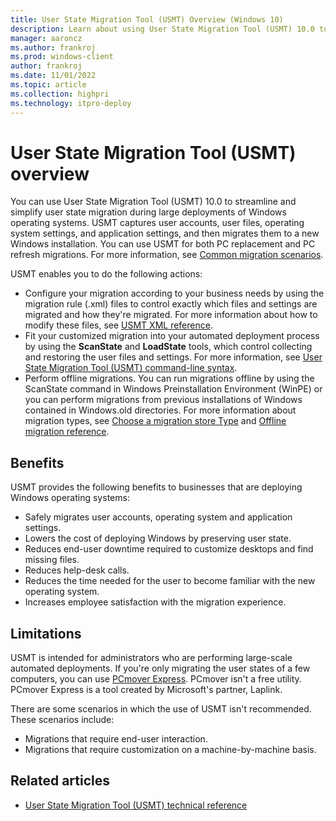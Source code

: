 ```yaml
---
title: User State Migration Tool (USMT) Overview (Windows 10)
description: Learn about using User State Migration Tool (USMT) 10.0 to streamline and simplify user state migration during large deployments of Windows operating systems.
manager: aaroncz
ms.author: frankroj
ms.prod: windows-client
author: frankroj
ms.date: 11/01/2022
ms.topic: article
ms.collection: highpri
ms.technology: itpro-deploy
---
```


# User State Migration Tool (USMT) overview

You can use User State Migration Tool (USMT) 10.0 to streamline and simplify user state migration during large deployments of Windows operating systems. USMT captures user accounts, user files, operating system settings, and application settings, and then migrates them to a new Windows installation. You can use USMT for both PC replacement and PC refresh migrations. For more information, see [Common migration scenarios](usmt-common-migration-scenarios.md).

USMT enables you to do the following actions:

- Configure your migration according to your business needs by using the migration rule (.xml) files to control exactly which files and settings are migrated and how they're migrated. For more information about how to modify these files, see [USMT XML reference](usmt-xml-reference.md).
- Fit your customized migration into your automated deployment process by using the **ScanState** and **LoadState** tools, which control collecting and restoring the user files and settings. For more information, see [User State Migration Tool (USMT) command-line syntax](usmt-command-line-syntax.md).
- Perform offline migrations. You can run migrations offline by using the ScanState command in Windows Preinstallation Environment (WinPE) or you can perform migrations from previous installations of Windows contained in Windows.old directories. For more information about migration types, see [Choose a migration store Type](usmt-choose-migration-store-type.md) and [Offline migration reference](offline-migration-reference.md).

## Benefits

USMT provides the following benefits to businesses that are deploying Windows operating systems:

- Safely migrates user accounts, operating system and application settings.
- Lowers the cost of deploying Windows by preserving user state.
- Reduces end-user downtime required to customize desktops and find missing files.
- Reduces help-desk calls.
- Reduces the time needed for the user to become familiar with the new operating system.
- Increases employee satisfaction with the migration experience.

## Limitations

USMT is intended for administrators who are performing large-scale automated deployments. If you're only migrating the user states of a few computers, you can use [PCmover Express](https://go.microsoft.com/fwlink/?linkid=620915). PCmover isn't a free utility. PCmover Express is a tool created by Microsoft's partner, Laplink.

There are some scenarios in which the use of USMT isn't recommended. These scenarios include:

- Migrations that require end-user interaction.
- Migrations that require customization on a machine-by-machine basis.

## Related articles

- [User State Migration Tool (USMT) technical reference](usmt-technical-reference.md)
